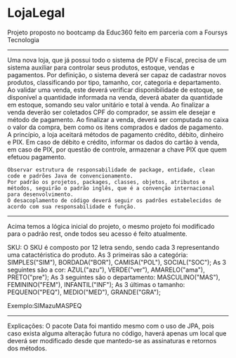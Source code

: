 # LojaLegal

Projeto proposto no bootcamp da Educ360 feito em parceria com a Foursys Tecnologia

-----------------------------------------------------------------------------------------------------------------------------------------------------
Uma nova loja, que já possui todo o sistema de PDV e Fiscal, precisa de um sistema auxiliar para controlar seus produtos, estoque, vendas e pagamentos.
	Por definição, o sistema deverá ser capaz de cadastrar novos produtos, classificando por tipo, tamanho, cor, categoria e departamento.
	Ao validar uma venda, este deverá verificar disponibilidade de estoque, se disponível a quantidade informada na venda, 
	deverá abater da quantidade em estoque, somando seu valor unitário e total à venda. 
	Ao finalizar a venda deverão ser coletados CPF do comprador, se assim ele desejar e método de pagamento.
	Ao finalizar a venda, deverá ser computada no caixa o valor da compra, bem como os itens comprados e dados de pagamento. 
	A princípio, a loja aceitará métodos de pagamento crédito, débito, dinheiro e PIX. 
	Em caso de débito e crédito, informar os dados do cartão à venda, em caso de PIX, por questão de controle, armazenar a chave PIX que quem efetuou pagamento.
	
	Observar estrutura de responsabilidade de package, entidade, clean code e padrões Java de convencionamento.
	Por padrão os projetos, packages, classes, objetos, atributos e métodos, seguirão o padrão inglês, que é a convenção internacional para desenvolvimento.
	O desacoplamento de código deverá seguir os padrões estabelecidos de acordo com sua responsabilidade e função.

**************************************************************************************************************************************************************
Acima temos a lógica inicial do projeto, o mesmo projeto foi modificado para o padrão rest, onde todos seu acesso é feito atualmente.

SKU:
O SKU é composto por 12 letra sendo, sendo cada 3 representando uma catactéristica do produto.
As 3  primeiras são a categória:
SIMPLES("SIM"),
BORDADA("BOR"),
CAMISA("POL"),
SOCIAL("SOC");
As 3 seguintes são a cor: 
AZUL("azu"),
VERDE("ver"),
AMARELO("ama"),
PRETO("pre");
As 3 seguintes são o departamento:
MASCULINO("MAS"),
FEMININO("FEM"),
INFANTIL("INF");
As 3 últimas o tamanho:
PEQUENO("PEQ"),
MEDIO("MED"),
GRANDE("GRA");

Exemplo:SIMazuMASPEQ
**************************************************************************************************************************************************************
Explicações:
O pacote Data foi mantido mesmo com o uso de JPA, pois caso exista alguma alteração futura no código, 
haverá apenas um local que deverá ser modificado desde que mantedo-se as assinaturas e retornos dos métodos.

